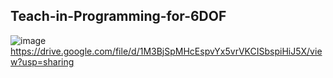 ## Teach-in-Programming-for-6DOF

![image](https://user-images.githubusercontent.com/90580636/146715108-1660aa04-797d-440a-94c8-685e0d56854d.png)https://drive.google.com/file/d/1M3BjSpMHcEspvYx5vrVKCISbspiHiJ5X/view?usp=sharing
